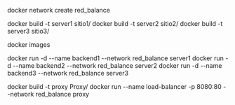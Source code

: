 docker network create red_balance

docker build -t server1 sitio1/
docker build -t server2 sitio2/
docker build -t server3 sitio3/


docker images

docker run -d --name backend1 --network red_balance server1 
docker run -d --name backend2 --network red_balance server2 
docker run -d --name backend3 --network red_balance server3 


docker build -t proxy Proxy/
docker run --name load-balancer -p 8080:80 --network red_balance proxy